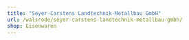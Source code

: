 ```yaml
---
title: "Seyer-Carstens Landtechnik-Metallbau GmbH"
url: /walsrode/seyer-carstens-landtechnik-metallbau-gmbh/
shop: Eisenwaren
---
```

